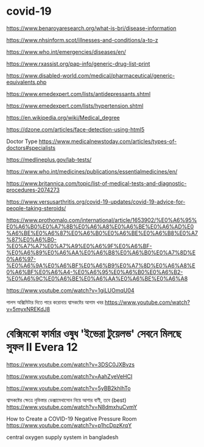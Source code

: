 # covid-19

https://www.benaroyaresearch.org/what-is-bri/disease-information


https://www.nhsinform.scot/illnesses-and-conditions/a-to-z

https://www.who.int/emergencies/diseases/en/

https://www.rxassist.org/pap-info/generic-drug-list-print

https://www.disabled-world.com/medical/pharmaceutical/generic-equivalents.php

https://www.emedexpert.com/lists/antidepressants.shtml

https://www.emedexpert.com/lists/hypertension.shtml

https://en.wikipedia.org/wiki/Medical_degree

https://dzone.com/articles/face-detection-using-html5

Doctor Type
https://www.medicalnewstoday.com/articles/types-of-doctors#specialists

https://medlineplus.gov/lab-tests/

https://www.who.int/medicines/publications/essentialmedicines/en/

https://www.britannica.com/topic/list-of-medical-tests-and-diagnostic-procedures-2074273

https://www.versusarthritis.org/covid-19-updates/covid-19-advice-for-people-taking-steroids/

https://www.prothomalo.com/international/article/1653902/%E0%A6%95%E0%A6%B0%E0%A7%8B%E0%A6%A8%E0%A6%BE%E0%A6%AD%E0%A6%BE%E0%A6%87%E0%A6%B0%E0%A6%BE%E0%A6%B8%E0%A7%87%E0%A6%B0-%E0%A7%A7%E0%A7%A9%E0%A6%9F%E0%A6%BF-%E0%A6%89%E0%A6%AA%E0%A6%B8%E0%A6%B0%E0%A7%8D%E0%A6%97-%E0%A6%9A%E0%A6%BF%E0%A6%B9%E0%A7%8D%E0%A6%A8%E0%A6%BF%E0%A6%A4-%E0%A6%95%E0%A6%B0%E0%A6%B2-%E0%A6%9C%E0%A6%BE%E0%A6%AA%E0%A6%BE%E0%A6%A8

https://www.youtube.com/watch?v=1giLUOmqU04

পালস অক্সিমিটার দিতে পারে করোনায় শ্বাসকষ্টের আগাম খবর
https://www.youtube.com/watch?v=5myxNREKdJ8

# বেক্সিমকো ফার্মার ওষুধ 'ইভেরা টুয়েলভ' সেবনে মিলছে সুফল II Evera 12
https://www.youtube.com/watch?v=3DSC0JXBvzs

https://www.youtube.com/watch?v=AahZyeVeHCI

https://www.youtube.com/watch?v=5yBB2khlhTo

শ্বাসকষ্টের ক্ষেত্রে নুভিস্তার ডেক্সামেথাসোন নিয়ে আশার বাণী, তবে (best)
https://www.youtube.com/watch?v=N8dmxhuCvmY

How to Create a COVID-19 Negative Pressure Room
https://www.youtube.com/watch?v=p1hcDpzKrqY


central oxygen supply system in bangladesh
